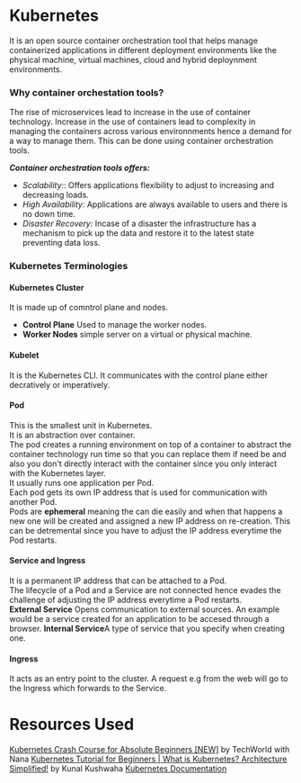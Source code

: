 # Kubernetes
It is an open source container orchestration tool that helps manage containerized applications in different deployment environments like the physical machine, virtual machines, cloud and hybrid deploynment environments.

### Why container orchestation tools?

The rise of microservices lead to increase in the use of container technology. Increase in the use of containers lead to complexity in managing the containers across various environnments hence a demand for a way to manage them. This can be done using container orchestration tools. <br>

***Container orchestration tools offers:***
* *Scalability:*: Offers applications flexibility to adjust to increasing and decreasing loads. 
* *High Availability:* Applications are always available to users and there is no down time.
* *Disaster Recovery:* Incase of a disaster  the infrastructure has a mechanism to pick up the data and restore it to the latest state preventing data loss.

### Kubernetes Terminologies


#### Kubernetes Cluster
It is made up of comntrol plane and nodes.

* **Control Plane**
Used to manage the worker nodes.
* **Worker Nodes** simple server on a virtual or physical machine.

#### Kubelet
 It is the Kubernetes CLI. It communicates with the control plane either decratively or imperatively.

 #### Pod
This is the smallest unit in Kubernetes. <br>
It is an abstraction over container. <br>
The pod creates a running environment on top of a container to abstract the container technology run time so that you can replace them if need be and also you don't directly interact with the container since you only interact with the Kubernetes layer.<br>
It usually runs one application per Pod.<br>
Each pod gets its own IP address that is used for communication with another Pod.<br>
Pods are **ephemeral** meaning the can die easily and when that happens a new one will be created and assigned a new IP address on re-creation. This can be detremental since you have to adjust the IP address everytime the Pod restarts.

#### Service and Ingress
It is a permanent IP address that can be attached to a Pod. <br>
The lifecycle of a Pod and a Service are not connected hence evades the challenge of adjusting the IP address everytime a Pod restarts.<br>
**External Service** Opens communication to external sources. An example would be a service created for an application to be accesed through a browser.
**Internal Service**A type of service that you specify when creating one. 

#### Ingress
It acts as an entry point to the cluster. A request e.g from the web will go to the Ingress which forwards to the Service.


# Resources Used
[Kubernetes Crash Course for Absolute Beginners [NEW]](https://www.youtube.com/watch?v=s_o8dwzRlu4&t=1s) by 
TechWorld with Nana
[Kubernetes Tutorial for Beginners | What is Kubernetes? Architecture Simplified!](https://www.youtube.com/watch?v=KVBON1lA9N8) by 
Kunal Kushwaha
[Kubernetes Documentation](https://kubernetes.io/docs/home/)


